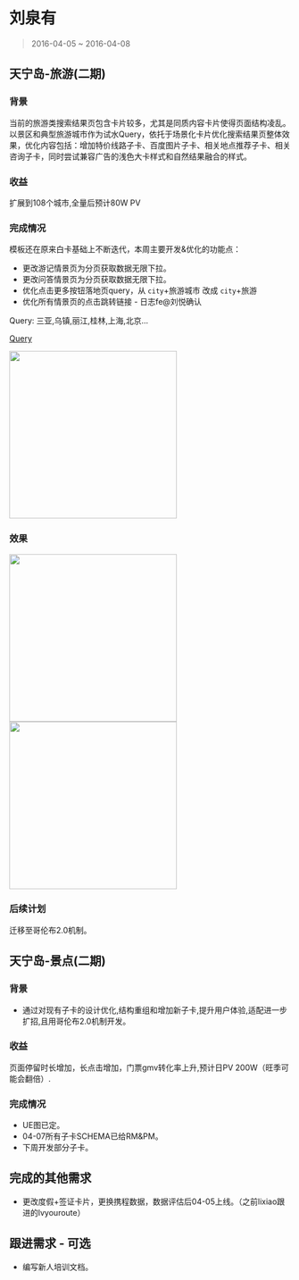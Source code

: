 # 刘泉有

> 2016-04-05 ~ 2016-04-08

## 天宁岛-旅游(二期)

### 背景

当前的旅游类搜索结果页包含卡片较多，尤其是同质内容卡片使得页面结构凌乱。以景区和典型旅游城市作为试水Query，依托于场景化卡片优化搜索结果页整体效果，优化内容包括：增加特价线路子卡、百度图片子卡、相关地点推荐子卡、相关咨询子卡，同时尝试兼容广告的浅色大卡样式和自然结果融合的样式。

### 收益

扩展到108个城市,全量后预计80W PV

### 完成情况

模板还在原来白卡基础上不断迭代，本周主要开发&优化的功能点：

- 更改游记情景页为分页获取数据无限下拉。
- 更改问答情景页为分页获取数据无限下拉。
- 优化点击更多按钮落地页query，从 `city`+旅游城市 改成 `city`+旅游
- 优化所有情景页的点击跳转链接 - 日志fe@刘悦确认

Query: 三亚,乌镇,丽江,桂林,上海,北京...

[Query](http://cp01-ps-fe-2.epc.baidu.com:8003/s?word=%E4%B8%89%E4%BA%9A)

<img src="http://gitlab.baidu.com/psfe/ala-weeklyreport/uploads/97e88fe70d7f5920accf3a1760bf73d4/image.png
"   width="300">

### 效果

<a href="http://gitlab.baidu.com/psfe/ala-weeklyreport/uploads/382a9a8b30268d4e6b63150827e97e65/image.png">
  <img src="http://gitlab.baidu.com/psfe/ala-weeklyreport/uploads/382a9a8b30268d4e6b63150827e97e65/image.png" width="300">
</a>


<img src="http://gitlab.baidu.com/psfe/ala-weeklyreport/uploads/57afbd6ccb59e02df78339faad49d8ff/image.png"  width="300">

### 后续计划

迁移至哥伦布2.0机制。


## 天宁岛-景点(二期)

### 背景

- 通过对现有子卡的设计优化,结构重组和增加新子卡,提升用户体验,适配进一步扩招,且用哥伦布2.0机制开发。

### 收益

页面停留时长增加，长点击增加，门票gmv转化率上升,预计日PV 200W（旺季可能会翻倍）.

### 完成情况

- UE图已定。
- 04-07所有子卡SCHEMA已给RM&PM。
- 下周开发部分子卡。

## 完成的其他需求

* 更改度假+签证卡片，更换携程数据，数据评估后04-05上线。（之前lixiao跟进的lvyouroute）

## 跟进需求 - 可选

- 编写新人培训文档。